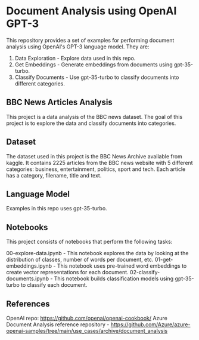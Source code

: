 # Document Analysis using OpenAI GPT-3
This repository provides a set of examples for performing document analysis using OpenAI's GPT-3 language model. They are:

1. Data Exploration - Explore data used in this repo.
2. Get Embeddings - Generate embeddings from documents using gpt-35-turbo.
3. Classify Documents - Use gpt-35-turbo to classify documents into different categories.

## BBC News Articles Analysis
This project is a data analysis of the BBC news dataset. The goal of this project is to explore the data and classify documents into categories.

## Dataset
The dataset used in this project is the BBC News Archive available from kaggle. It contains 2225 articles from the BBC news website with 5 different categories: business, entertainment, politics, sport and tech. Each article has a category, filename, title and text.

## Language Model
Examples in this repo uses gpt-35-turbo.

## Notebooks
This project consists of notebooks that perform the following tasks:

00-explore-data.ipynb - This notebook explores the data by looking at the distribution of classes, number of words per document, etc.
01-get-embeddings.ipynb - This notebook uses pre-trained word embeddings to create vector representations for each document.
02-classify-documents.ipynb - This notebook builds classification models using gpt-35-turbo to classify each document.

## References
OpenAI repo: https://github.com/openai/openai-cookbook/
Azure Document Analysis reference repository - https://github.com/Azure/azure-openai-samples/tree/main/use_cases/archive/document_analysis
